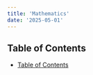 ```yaml
---
title: 'Mathematics'
date: '2025-05-01'
---
```


## Table of Contents

- [Table of Contents](#table-of-contents)
